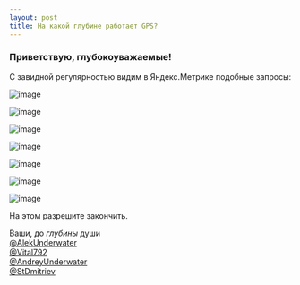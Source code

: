 ```yaml
---
layout: post
title: На какой глубине работает GPS?
---
```


### Приветствую, глубокоуважаемые!

С завидной регулярностью видим в Яндекс.Метрике подобные запросы:

![image](https://user-images.githubusercontent.com/24439946/204535128-b8ea8a12-bad0-48be-bb1e-9e28fb18807e.png)



![image](https://user-images.githubusercontent.com/24439946/204535390-0123b1b7-1d5e-4758-a9d9-7eda5fc5496b.png)

![image](https://user-images.githubusercontent.com/24439946/204535418-435887f6-9ee4-4391-be9e-824e3a2645a3.png)

![image](https://user-images.githubusercontent.com/24439946/204535488-fd47f6f7-9e11-4c90-a0eb-55a332c851a9.png)

![image](https://user-images.githubusercontent.com/24439946/204535520-95fe0b76-5440-45d8-8ad6-4d2869a754ef.png)

![image](https://user-images.githubusercontent.com/24439946/204535612-5922a902-454c-4830-bedd-db7cdae49984.png)


![image](https://user-images.githubusercontent.com/24439946/204535452-b6dae5bb-a9e6-47c8-81a0-40bba7f3d8d6.png)



На этом разрешите закончить.

Ваши, до _глубины_ души  
[@AlekUnderwater](https://www.github.com/AlekUnderwater)  
[@Vital792](https://github.com/vital792)  
[@AndreyUnderwater](https://github.com/AndreyUnderwater)  
[@StDmitriev](https://github.com/StDmitriev)  

